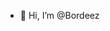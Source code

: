 - 👋 Hi, I’m @Bordeez



<!---
Bordeez/Bordeez is a ✨ special ✨ repository because its `README.md` (this file) appears on your GitHub profile.
You can click the Preview link to take a look at your changes.
--->
